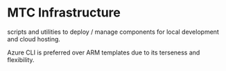 
# MTC Infrastructure

scripts and utilities to deploy / manage components for local development and cloud hosting.

Azure CLI is preferred over ARM templates due to its terseness and flexibility.
